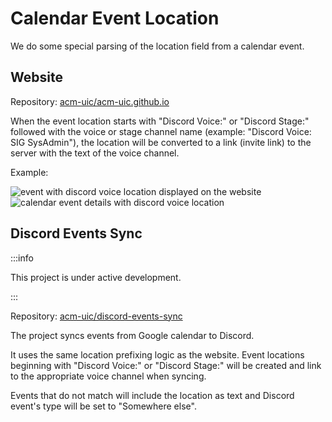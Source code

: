 # Calendar Event Location

We do some special parsing of the location field from a calendar event.

## Website

Repository: [acm-uic/acm-uic.github.io](https://github.com/acm-uic/acm-uic.github.io)

When the event location starts with "Discord Voice:" or "Discord Stage:" followed with the voice or stage channel name
(example: "Discord Voice: SIG SysAdmin"), the location will be converted to a link (invite link) to the server with the
text of the voice channel.

Example:

![event with discord voice location displayed on the website](/media/calendar-event-location-website.png)
![calendar event details with discord voice location](/media/calendar-event-location-gcal.png)

## Discord Events Sync

:::info

This project is under active development.

:::

Repository: [acm-uic/discord-events-sync](https://github.com/acm-uic/discord-events-sync)

The project syncs events from Google calendar to Discord.

It uses the same location prefixing logic
as the website. Event locations beginning with "Discord Voice:" or "Discord Stage:" will be created and link to the
appropriate voice channel when syncing.

Events that do not match will include the location as text and Discord event's type will be set to "Somewhere else".
